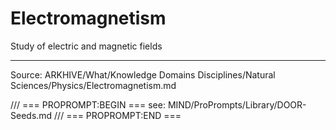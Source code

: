 # Electromagnetism

Study of electric and magnetic fields

---
Source: ARKHIVE/What/Knowledge Domains Disciplines/Natural Sciences/Physics/Electromagnetism.md

/// === PROPROMPT:BEGIN ===
see: MIND/ProPrompts/Library/DOOR-Seeds.md
/// === PROPROMPT:END ===
